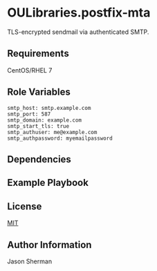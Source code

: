 OULibraries.postfix-mta
=========

TLS-encrypted sendmail via authenticated SMTP.

Requirements
------------

CentOS/RHEL 7

Role Variables
--------------

```
smtp_host: smtp.example.com
smtp_port: 587
smtp_domain: example.com
smtp_start_tls: true
smtp_authuser: me@example.com
smtp_authpassword: myemailpassword
```

Dependencies
------------


Example Playbook
----------------


License
-------

[MIT](https://github.com/OULibraries/ansible-role-postfix-mta/blob/master/LICENSE)

Author Information
------------------

Jason Sherman
